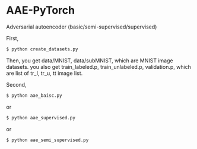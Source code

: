 # AAE-PyTorch
Adversarial autoencoder (basic/semi-supervised/supervised)

First, 

```bash
$ python create_datasets.py
```

Then, you get data/MNIST, data/subMNIST, which are MNIST image datasets.
you also get train_labeled.p, train_unlabeled.p, validation.p, which are list of tr_l, tr_u, tt image list.

Second,

```bash
$ python aae_baisc.py
```
or


```bash
$ python aae_supervised.py
```

or


```bash
$ python aae_semi_supervised.py
```
